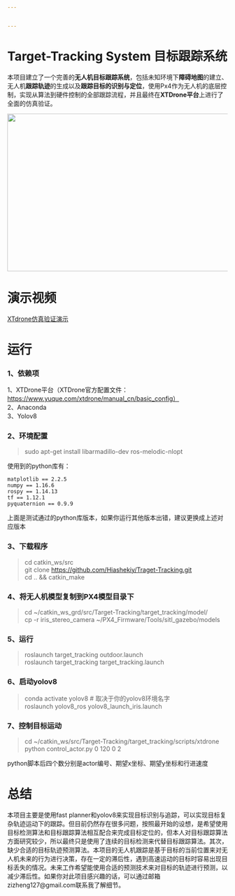 ```yaml
---


---
```


<h1 id="target-tracking-system-目标跟踪系统"><span class="prefix"></span><span class="content">Target-Tracking System 目标跟踪系统</span><span class="suffix"></span></h1>
<p>本项目建立了一个完善的<strong>无人机目标跟踪系统</strong>，包括未知环境下<strong>障碍地图</strong>的建立、无人机<strong>跟踪轨迹</strong>的生成以及<strong>跟踪目标的识别与定位</strong>，使用Px4作为无人机的底层控制，实现从算法到硬件控制的全部跟踪流程，并且最终在<strong>XTDrone平台</strong>上进行了全面的仿真验证。</p>
<p align="center"> <img src="files/target_tracking.gif" width = "640" height = "360"/> </p>
<h1 id="演示视频"><span class="prefix"></span><span class="content">演示视频</span><span class="suffix"></span></h1>
<p><a href="https://youtu.be/Kgru534RLyE"> XTdrone仿真验证演示</a></p>
<h1 id="运行"><span class="prefix"></span><span class="content">运行</span><span class="suffix"></span></h1>
<h3 id="1、依赖项"><span class="prefix"></span><span class="content">1、依赖项</span><span class="suffix"></span></h3>
<p>1、XTDrone平台（XTDrone官方配置文件：<a href="https://www.yuque.com/xtdrone/manual_cn/basic_config%EF%BC%89">https://www.yuque.com/xtdrone/manual_cn/basic_config）</a><br>
2、Anaconda<br>
3、Yolov8</p>
<h3 id="2、环境配置"><span class="prefix"></span><span class="content">2、环境配置</span><span class="suffix"></span></h3>
<blockquote>
<p>sudo apt-get install libarmadillo-dev ros-melodic-nlopt</p>
</blockquote>
<p>使用到的python库有：</p>
<pre><code>matplotlib == 2.2.5
numpy == 1.16.6
rospy == 1.14.13
tf == 1.12.1
pyquaternion == 0.9.9
</code></pre>
<p>上面是测试通过的python库版本，如果你运行其他版本出错，建议更换成上述对应版本</p>
<h3 id="3、下载程序"><span class="prefix"></span><span class="content">3、下载程序</span><span class="suffix"></span></h3>
<blockquote>
<p>cd catkin_ws/src<br>
git clone <a href="https://github.com/Hiashekiy/Traget-Tracking.git">https://github.com/Hiashekiy/Traget-Tracking.git</a><br>
cd .. &amp;&amp; catkin_make</p>
</blockquote>
<h3 id="4、将无人机模型复制到px4模型目录下"><span class="prefix"></span><span class="content">4、将无人机模型复制到PX4模型目录下</span><span class="suffix"></span></h3>
<blockquote>
<p>cd ~/catkin_ws_grd/src/Target-Tracking/target_tracking/model/<br>
cp -r iris_stereo_camera ~/PX4_Firmware/Tools/sitl_gazebo/models</p>
</blockquote>
<h3 id="5、运行"><span class="prefix"></span><span class="content">5、运行</span><span class="suffix"></span></h3>
<blockquote>
<p>roslaunch target_tracking outdoor.launch<br>
roslaunch target_tracking target_tracking.launch</p>
</blockquote>
<h3 id="6、启动yolov8"><span class="prefix"></span><span class="content">6、启动yolov8</span><span class="suffix"></span></h3>
<blockquote>
<p>conda activate yolov8  # 取决于你的yolov8环境名字<br>
roslaunch yolov8_ros yolov8_launch_iris.launch</p>
</blockquote>
<h3 id="7、控制目标运动"><span class="prefix"></span><span class="content">7、控制目标运动</span><span class="suffix"></span></h3>
<blockquote>
<p>cd ~/catkin_ws/src/Target-Tracking/target_tracking/scripts/xtdrone<br>
python  control_actor.py 0 120 0 2</p>
</blockquote>
<p>python脚本后四个数分别是actor编号、期望x坐标、期望y坐标和行进速度</p>
<h1 id="总结"><span class="prefix"></span><span class="content">总结</span><span class="suffix"></span></h1>
<p>本项目主要是使用fast planner和yolov8来实现目标识别与追踪，可以实现目标复杂轨迹运动下的跟踪。但目前仍然存在很多问题，按照最开始的设想，是希望使用目标检测算法和目标跟踪算法相互配合来完成目标定位的，但本人对目标跟踪算法方面研究较少，所以最终只是使用了连续的目标检测来代替目标跟踪算法。其次，缺少合适的目标轨迹预测算法。本项目的无人机跟踪是基于目标的当前位置来对无人机未来的行为进行决策，存在一定的滞后性，遇到高速运动的目标时容易出现目标丢失的情况。未来工作希望能使用合适的预测技术来对目标的轨迹进行预测，以减少滞后性。如果你对此项目感兴趣的话，可以通过邮箱zizheng127@gmail.com联系我了解细节。</p>

